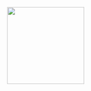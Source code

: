 <img height="180em" src="https://github-readme-stats.vercel.app/api/top-langs/?username=Gaoridang&layout=compact&bg_color=transparent&title_color=black&text_color=black">

<!--
**Gaoridang/Gaoridang** is a ✨ _special_ ✨ repository because its `README.md` (this file) appears on your GitHub profile.

Here are some ideas to get you started:

- 🔭 I’m currently working on ...
- 🌱 I’m currently learning ...
- 👯 I’m looking to collaborate on ...
- 🤔 I’m looking for help with ...
- 💬 Ask me about ...
- 📫 How to reach me: ...
- 😄 Pronouns: ...
- ⚡ Fun fact: ...
-->
